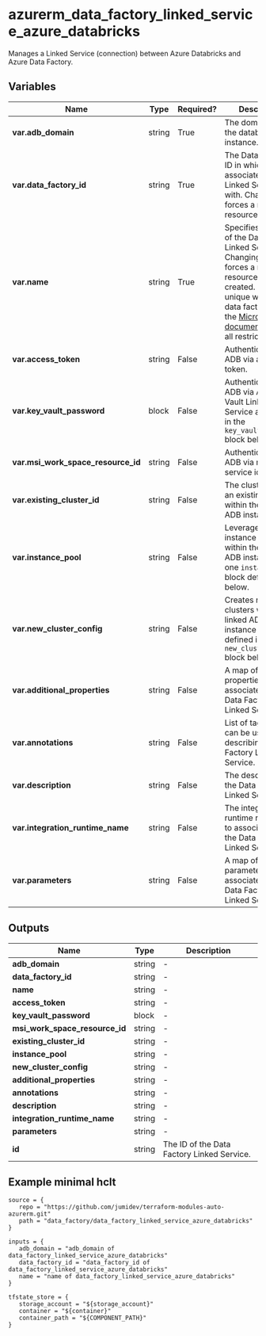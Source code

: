 # azurerm_data_factory_linked_service_azure_databricks

Manages a Linked Service (connection) between Azure Databricks and Azure Data Factory.

## Variables

| Name | Type | Required? |  Description |
| ---- | ---- | --------- |  ----------- |
| **var.adb_domain** | string | True | The domain URL of the databricks instance. | 
| **var.data_factory_id** | string | True | The Data Factory ID in which to associate the Linked Service with. Changing this forces a new resource. | 
| **var.name** | string | True | Specifies the name of the Data Factory Linked Service. Changing this forces a new resource to be created. Must be unique within a data factory. See the [Microsoft documentation](https://docs.microsoft.com/azure/data-factory/naming-rules) for all restrictions. | 
| **var.access_token** | string | False | Authenticate to ADB via an access token. | 
| **var.key_vault_password** | block | False | Authenticate to ADB via Azure Key Vault Linked Service as defined in the `key_vault_password` block below. | 
| **var.msi_work_space_resource_id** | string | False | Authenticate to ADB via managed service identity. | 
| **var.existing_cluster_id** | string | False | The cluster_id of an existing cluster within the linked ADB instance. | 
| **var.instance_pool** | string | False | Leverages an instance pool within the linked ADB instance as one `instance_pool` block defined below. | 
| **var.new_cluster_config** | string | False | Creates new clusters within the linked ADB instance as defined in the `new_cluster_config` block below. | 
| **var.additional_properties** | string | False | A map of additional properties to associate with the Data Factory Linked Service. | 
| **var.annotations** | string | False | List of tags that can be used for describing the Data Factory Linked Service. | 
| **var.description** | string | False | The description for the Data Factory Linked Service. | 
| **var.integration_runtime_name** | string | False | The integration runtime reference to associate with the Data Factory Linked Service. | 
| **var.parameters** | string | False | A map of parameters to associate with the Data Factory Linked Service. | 



## Outputs

| Name | Type | Description |
| ---- | ---- | --------- | 
| **adb_domain** | string  | - | 
| **data_factory_id** | string  | - | 
| **name** | string  | - | 
| **access_token** | string  | - | 
| **key_vault_password** | block  | - | 
| **msi_work_space_resource_id** | string  | - | 
| **existing_cluster_id** | string  | - | 
| **instance_pool** | string  | - | 
| **new_cluster_config** | string  | - | 
| **additional_properties** | string  | - | 
| **annotations** | string  | - | 
| **description** | string  | - | 
| **integration_runtime_name** | string  | - | 
| **parameters** | string  | - | 
| **id** | string  | The ID of the Data Factory Linked Service. | 

## Example minimal hclt

```hcl
source = {
   repo = "https://github.com/jumidev/terraform-modules-auto-azurerm.git" 
   path = "data_factory/data_factory_linked_service_azure_databricks" 
}

inputs = {
   adb_domain = "adb_domain of data_factory_linked_service_azure_databricks" 
   data_factory_id = "data_factory_id of data_factory_linked_service_azure_databricks" 
   name = "name of data_factory_linked_service_azure_databricks" 
}

tfstate_store = {
   storage_account = "${storage_account}" 
   container = "${container}" 
   container_path = "${COMPONENT_PATH}" 
}


```